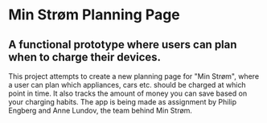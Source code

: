 # Min Strøm Planning Page

## A functional prototype where users can plan when to charge their devices.

This project attempts to create a new planning page for "Min Strøm", 
where a user can plan which appliances, cars etc. should be charged at which point in time. 
It also tracks the amount of money you can save based on your charging habits. The app is being
made as assignment by Philip Engberg and Anne Lundov, the team behind Min Strøm.
